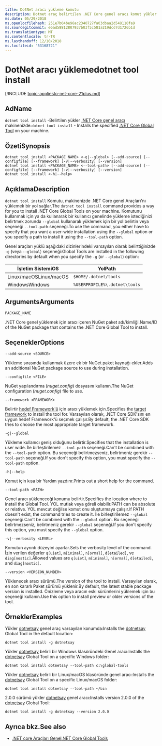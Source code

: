 ```yaml
---
title: DotNet aracı yükleme komutu
description: Dotnet araç belirtilen .NET Core genel aracı komut yükler makinenize yükleyin.
ms.date: 05/29/2018
ms.openlocfilehash: 251e7b04be96ac2340727fa03dbaa2d548110fa9
ms.sourcegitcommit: e6ad58812807937b03f5c581a219dcd7d1726b1d
ms.translationtype: MT
ms.contentlocale: tr-TR
ms.lasthandoff: 12/10/2018
ms.locfileid: "53168721"
---
```

# <a name="dotnet-tool-install"></a><span data-ttu-id="a19c7-103">DotNet aracı yükleme</span><span class="sxs-lookup"><span data-stu-id="a19c7-103">dotnet tool install</span></span>

[!INCLUDE [topic-appliesto-net-core-21plus.md](../../../includes/topic-appliesto-net-core-21plus.md)]

## <a name="name"></a><span data-ttu-id="a19c7-104">Ad</span><span class="sxs-lookup"><span data-stu-id="a19c7-104">Name</span></span>

<span data-ttu-id="a19c7-105">`dotnet tool install` -Belirtilen yükler [.NET Core genel aracı](global-tools.md) makinenizde.</span><span class="sxs-lookup"><span data-stu-id="a19c7-105">`dotnet tool install` - Installs the specified [.NET Core Global Tool](global-tools.md) on your machine.</span></span>

## <a name="synopsis"></a><span data-ttu-id="a19c7-106">Özeti</span><span class="sxs-lookup"><span data-stu-id="a19c7-106">Synopsis</span></span>

```console
dotnet tool install <PACKAGE_NAME> <-g|--global> [--add-source] [--configfile] [--framework] [-v|--verbosity] [--version]
dotnet tool install <PACKAGE_NAME> <--tool-path> [--add-source] [--configfile] [--framework] [-v|--verbosity] [--version]
dotnet tool install <-h|--help>
```

## <a name="description"></a><span data-ttu-id="a19c7-107">Açıklama</span><span class="sxs-lookup"><span data-stu-id="a19c7-107">Description</span></span>

<span data-ttu-id="a19c7-108">`dotnet tool install` Komutu, makinenizde .NET Core genel Araçları'nı yüklemek bir yol sağlar.</span><span class="sxs-lookup"><span data-stu-id="a19c7-108">The `dotnet tool install` command provides a way for you to install .NET Core Global Tools on your machine.</span></span> <span data-ttu-id="a19c7-109">Komutunu kullanmak için ya da kullanarak bir kullanıcı genelinde yükleme istediğinizi belirtmek zorunda `--global` kullanarak yüklemek için bir yol belirtin veya seçeneği `--tool-path` seçeneği.</span><span class="sxs-lookup"><span data-stu-id="a19c7-109">To use the command, you either have to specify that you want a user-wide installation using the `--global` option or you specify a path to install it using the `--tool-path` option.</span></span>

<span data-ttu-id="a19c7-110">Genel araçları yüklü aşağıdaki dizinlerindeki varsayılan olarak belirttiğinizde `-g` (veya `--global`) seçeneği:</span><span class="sxs-lookup"><span data-stu-id="a19c7-110">Global Tools are installed in the following directories by default when you specify the `-g` (or `--global`) option:</span></span>

| <span data-ttu-id="a19c7-111">İşletim Sistemi</span><span class="sxs-lookup"><span data-stu-id="a19c7-111">OS</span></span>          | <span data-ttu-id="a19c7-112">Yol</span><span class="sxs-lookup"><span data-stu-id="a19c7-112">Path</span></span>                          |
|-------------|-------------------------------|
| <span data-ttu-id="a19c7-113">Linux/macOS</span><span class="sxs-lookup"><span data-stu-id="a19c7-113">Linux/macOS</span></span> | `$HOME/.dotnet/tools`         |
| <span data-ttu-id="a19c7-114">Windows</span><span class="sxs-lookup"><span data-stu-id="a19c7-114">Windows</span></span>     | `%USERPROFILE%\.dotnet\tools` |

## <a name="arguments"></a><span data-ttu-id="a19c7-115">Arguments</span><span class="sxs-lookup"><span data-stu-id="a19c7-115">Arguments</span></span>

`PACKAGE_NAME`

<span data-ttu-id="a19c7-116">.NET Core genel yüklemek için aracı içeren NuGet paket adı/kimliği.</span><span class="sxs-lookup"><span data-stu-id="a19c7-116">Name/ID of the NuGet package that contains the .NET Core Global Tool to install.</span></span>

## <a name="options"></a><span data-ttu-id="a19c7-117">Seçenekler</span><span class="sxs-lookup"><span data-stu-id="a19c7-117">Options</span></span>

`--add-source <SOURCE>`

<span data-ttu-id="a19c7-118">Yükleme sırasında kullanmak üzere ek bir NuGet paket kaynağı ekler.</span><span class="sxs-lookup"><span data-stu-id="a19c7-118">Adds an additional NuGet package source to use during installation.</span></span>

`--configfile <FILE>`

<span data-ttu-id="a19c7-119">NuGet yapılandırma (*nuget.config*) dosyasını kullanın.</span><span class="sxs-lookup"><span data-stu-id="a19c7-119">The NuGet configuration (*nuget.config*) file to use.</span></span>

`--framework <FRAMEWORK>`

<span data-ttu-id="a19c7-120">Belirtir [hedef Framework'ü](../../standard/frameworks.md) için aracı yüklemek için.</span><span class="sxs-lookup"><span data-stu-id="a19c7-120">Specifies the [target framework](../../standard/frameworks.md) to install the tool for.</span></span> <span data-ttu-id="a19c7-121">Varsayılan olarak, .NET Core SDK'sını en uygun hedef Framework'ü seçmek çalışır.</span><span class="sxs-lookup"><span data-stu-id="a19c7-121">By default, the .NET Core SDK tries to choose the most appropriate target framework.</span></span>

`-g|--global`

<span data-ttu-id="a19c7-122">Yükleme kullanıcı geniş olduğunu belirtir.</span><span class="sxs-lookup"><span data-stu-id="a19c7-122">Specifies that the installation is user wide.</span></span> <span data-ttu-id="a19c7-123">İle birleştirilemez `--tool-path` seçeneği.</span><span class="sxs-lookup"><span data-stu-id="a19c7-123">Can't be combined with the `--tool-path` option.</span></span> <span data-ttu-id="a19c7-124">Bu seçeneği belirtmezseniz, belirtmeniz gerekir `--tool-path` seçeneği.</span><span class="sxs-lookup"><span data-stu-id="a19c7-124">If you don't specify this option, you must specify the `--tool-path` option.</span></span>

`-h|--help`

<span data-ttu-id="a19c7-125">Komut için kısa bir Yardım yazdırır.</span><span class="sxs-lookup"><span data-stu-id="a19c7-125">Prints out a short help for the command.</span></span>

`--tool-path <PATH>`

<span data-ttu-id="a19c7-126">Genel aracı yükleneceği konumu belirtir.</span><span class="sxs-lookup"><span data-stu-id="a19c7-126">Specifies the location where to install the Global Tool.</span></span> <span data-ttu-id="a19c7-127">YOL mutlak veya göreli olabilir.</span><span class="sxs-lookup"><span data-stu-id="a19c7-127">PATH can be absolute or relative.</span></span> <span data-ttu-id="a19c7-128">YOL mevcut değilse komut onu oluşturmaya çalışır.</span><span class="sxs-lookup"><span data-stu-id="a19c7-128">If PATH doesn't exist, the command tries to create it.</span></span> <span data-ttu-id="a19c7-129">İle birleştirilemez `--global` seçeneği.</span><span class="sxs-lookup"><span data-stu-id="a19c7-129">Can't be combined with the `--global` option.</span></span> <span data-ttu-id="a19c7-130">Bu seçeneği belirtmezseniz, belirtmeniz gerekir `--global` seçeneği.</span><span class="sxs-lookup"><span data-stu-id="a19c7-130">If you don't specify this option, you must specify the `--global` option.</span></span>

`-v|--verbosity <LEVEL>`

<span data-ttu-id="a19c7-131">Komutun ayrıntı düzeyini ayarlar.</span><span class="sxs-lookup"><span data-stu-id="a19c7-131">Sets the verbosity level of the command.</span></span> <span data-ttu-id="a19c7-132">İzin verilen değerler `q[uiet]`, `m[inimal]`, `n[ormal]`, `d[etailed]`, ve `diag[nostic]`.</span><span class="sxs-lookup"><span data-stu-id="a19c7-132">Allowed values are `q[uiet]`, `m[inimal]`, `n[ormal]`, `d[etailed]`, and `diag[nostic]`.</span></span>

`--version <VERSION_NUMBER>`

<span data-ttu-id="a19c7-133">Yüklenecek aracı sürümü.</span><span class="sxs-lookup"><span data-stu-id="a19c7-133">The version of the tool to install.</span></span> <span data-ttu-id="a19c7-134">Varsayılan olarak, en son kararlı Paket sürümü yüklenir.</span><span class="sxs-lookup"><span data-stu-id="a19c7-134">By default, the latest stable package version is installed.</span></span> <span data-ttu-id="a19c7-135">Önizleme veya aracın eski sürümlerini yüklemek için bu seçeneği kullanın.</span><span class="sxs-lookup"><span data-stu-id="a19c7-135">Use this option to install preview or older versions of the tool.</span></span>

## <a name="examples"></a><span data-ttu-id="a19c7-136">Örnekler</span><span class="sxs-lookup"><span data-stu-id="a19c7-136">Examples</span></span>

<span data-ttu-id="a19c7-137">Yükler [dotnetsay](https://www.nuget.org/packages/dotnetsay/) genel araç varsayılan konumda:</span><span class="sxs-lookup"><span data-stu-id="a19c7-137">Installs the [dotnetsay](https://www.nuget.org/packages/dotnetsay/) Global Tool in the default location:</span></span>

`dotnet tool install -g dotnetsay`

<span data-ttu-id="a19c7-138">Yükler [dotnetsay](https://www.nuget.org/packages/dotnetsay/) belirli bir Windows klasöründeki Genel aracı:</span><span class="sxs-lookup"><span data-stu-id="a19c7-138">Installs the [dotnetsay](https://www.nuget.org/packages/dotnetsay/) Global Tool on a specific Windows folder:</span></span>

`dotnet tool install dotnetsay --tool-path c:\global-tools`

<span data-ttu-id="a19c7-139">Yükler [dotnetsay](https://www.nuget.org/packages/dotnetsay/) belirli bir Linux/macOS klasöründe genel aracı:</span><span class="sxs-lookup"><span data-stu-id="a19c7-139">Installs the [dotnetsay](https://www.nuget.org/packages/dotnetsay/) Global Tool on a specific Linux/macOS folder:</span></span>

`dotnet tool install dotnetsay --tool-path ~/bin`

<span data-ttu-id="a19c7-140">2.0.0 sürümü yükler [dotnetsay](https://www.nuget.org/packages/dotnetsay/) genel aracı:</span><span class="sxs-lookup"><span data-stu-id="a19c7-140">Installs version 2.0.0 of the [dotnetsay](https://www.nuget.org/packages/dotnetsay/) Global Tool:</span></span>

`dotnet tool install -g dotnetsay --version 2.0.0`

## <a name="see-also"></a><span data-ttu-id="a19c7-141">Ayrıca bkz.</span><span class="sxs-lookup"><span data-stu-id="a19c7-141">See also</span></span>

* [<span data-ttu-id="a19c7-142">.NET core Araçları Genel</span><span class="sxs-lookup"><span data-stu-id="a19c7-142">.NET Core Global Tools</span></span>](global-tools.md)